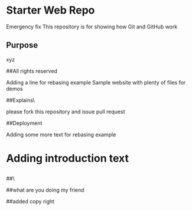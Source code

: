 # Starter Web Repo

Emergency fix
This repository is for showing how Git and GitHub work

## Purpose

xyz

##All rights reserved

Adding a line for rebasing example
Sample website with plenty of files for demos

##Explains\

please fork this repository and issue pull request

##Deployment

Adding some more text for rebasing example
##

# Adding introduction text

##

##\

##what are you doing my friend

##added copy right
